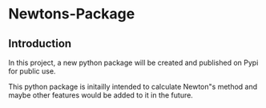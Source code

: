 # Newtons-Package

## Introduction

In this project, a new python package will be created and published on Pypi for public use. 

This python package is initailly intended to calculate Newton"s method and maybe other features would be added to it in the future.

